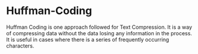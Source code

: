 # Huffman-Coding
Huffman Coding is one approach followed for Text Compression. It is a way of compressing data without the data losing any information in the process. It is useful in cases where there is a series of frequently occurring characters.
